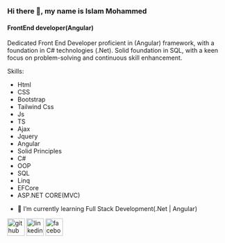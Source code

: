### Hi there 👋, my name is Islam Mohammed
#### FrontEnd developer(Angular)

 Dedicated Front End Developer proficient in (Angular) framework, with a foundation in C# technologies
 (.Net). Solid foundation in SQL, with a keen focus on problem-solving and continuous skill enhancement.

Skills: 
* Html
* CSS
* Bootstrap
* Tailwind Css
* Js
* TS
* Ajax
* Jquery
* Angular
* Solid Principles
* C#
* OOP
* SQL
* Linq
* EFCore
* ASP.NET CORE(MVC)
  

- 🌱 I’m currently learning Full Stack Development(.Net | Angular) 


[<img src='https://cdn.jsdelivr.net/npm/simple-icons@3.0.1/icons/github.svg' alt='github' height='40'>](https://github.com/ismlh)  [<img src='https://cdn.jsdelivr.net/npm/simple-icons@3.0.1/icons/linkedin.svg' alt='linkedin' height='40'>](https://www.linkedin.com/in/islam-mohammed-7052a0233/)  [<img src='https://cdn.jsdelivr.net/npm/simple-icons@3.0.1/icons/facebook.svg' alt='facebook' height='40'>](https://www.facebook.com/profile.php?id=100045784102221)  


